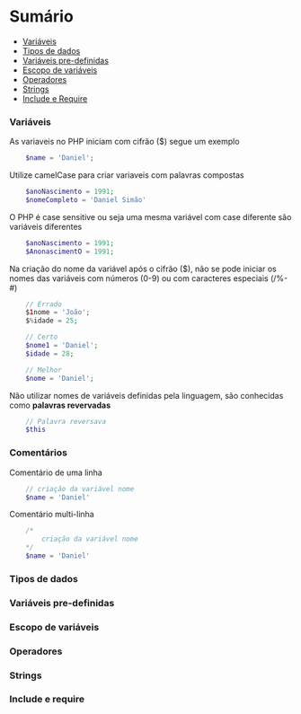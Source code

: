 # Sumário

- [Variáveis](#variáveis)
- [Tipos de dados](#tipos-de-dados)
- [Variáveis pre-definidas](#variáveis-pre-definidas)
- [Escopo de variáveis](#escopo-de-variáveis)
- [Operadores](#operadores)
- [Strings](#strings)
- [Include e Require](#include-e-require)

### Variáveis

As variaveis no PHP iniciam com cifrão ($) segue um exemplo

```php
    $name = 'Daniel';

```

Utilize camelCase para criar variaveis com palavras compostas

```php
    $anoNascimento = 1991;
    $nomeCompleto = 'Daniel Simão'

```

O PHP é case sensitive ou seja uma mesma variável com case diferente
são variáveis diferentes

```php
    $anoNascimento = 1991;
    $AnonascimentO = 1991;

```

Na criação do nome da variável após o cifrão ($), não se pode 
iniciar os nomes das variáveis com números (0-9) ou com caracteres
especiais (\/%-#)

```php
    // Errado
    $1nome = 'João';
    $%idade = 25;

    // Certo
    $nome1 = 'Daniel';
    $idade = 28;

    // Melhor
    $nome = 'Daniel';

```

Não utilizar nomes de variáveis definidas pela linguagem,
são conhecidas como **palavras revervadas**

```php
    // Palavra reversava
    $this

```

### Comentários

Comentário de uma linha

```php
    // criação da variável nome
    $name = 'Daniel'

```

Comentário multi-linha

```php
    /*
        criação da variável nome
    */
    $name = 'Daniel'

```

### Tipos de dados



### Variáveis pre-definidas



### Escopo de variáveis



### Operadores



### Strings



### Include e require


